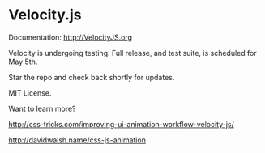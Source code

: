 Velocity.js
========

Documentation: http://VelocityJS.org

Velocity is undergoing testing. Full release, and test suite, is scheduled for May 5th.

Star the repo and check back shortly for updates.

MIT License.

Want to learn more?

http://css-tricks.com/improving-ui-animation-workflow-velocity-js/

http://davidwalsh.name/css-js-animation
